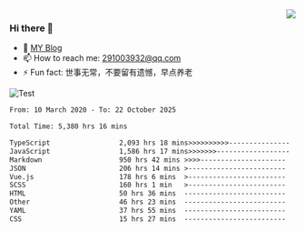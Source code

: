 <img align='right' src='https://github-readme-stats.vercel.app/api?username=niaogege&show_icons=true&theme=radical'/>

### Hi there 👋

- 🌱 [MY Blog](https://bythewayer.com/)
- 📫 How to reach me: 291003932@qq.com
- ⚡ Fun fact:  世事无常，不要留有遗憾，早点养老

![Test](https://github-readme-stats.vercel.app/api/top-langs/?username=niaogege&layout=compact)

<!--START_SECTION:waka-->

```txt
From: 10 March 2020 - To: 22 October 2025

Total Time: 5,380 hrs 16 mins

TypeScript                 2,093 hrs 18 mins>>>>>>>>>>---------------   38.91 %
JavaScript                 1,586 hrs 17 mins>>>>>>>------------------   29.48 %
Markdown                   950 hrs 42 mins >>>>---------------------   17.67 %
JSON                       206 hrs 14 mins >------------------------   03.83 %
Vue.js                     178 hrs 6 mins  >------------------------   03.31 %
SCSS                       160 hrs 1 min   >------------------------   02.97 %
HTML                       50 hrs 36 mins  -------------------------   00.94 %
Other                      46 hrs 23 mins  -------------------------   00.86 %
YAML                       37 hrs 55 mins  -------------------------   00.70 %
CSS                        15 hrs 27 mins  -------------------------   00.29 %
```

<!--END_SECTION:waka-->
